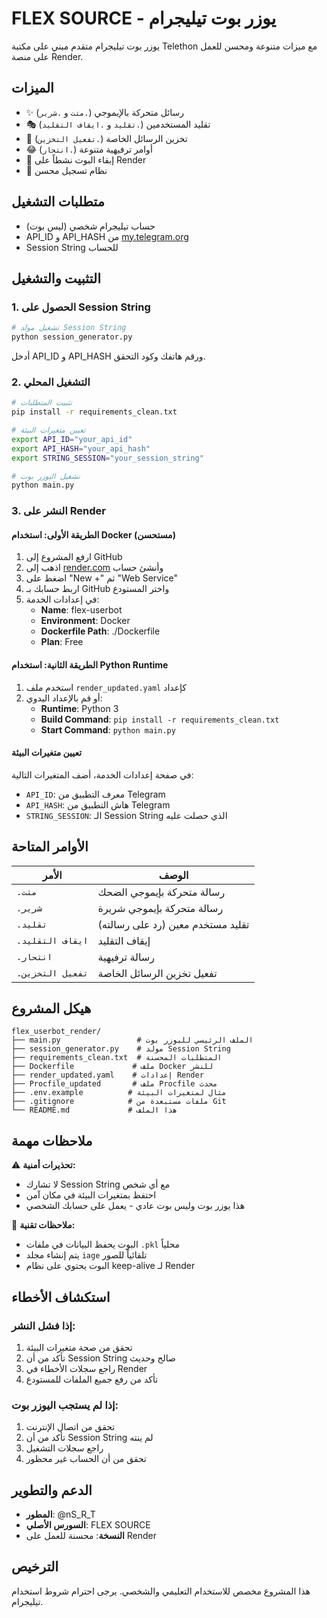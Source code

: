 # FLEX SOURCE - يوزر بوت تيليجرام

يوزر بوت تيليجرام متقدم مبني على مكتبة Telethon مع ميزات متنوعة ومحسن للعمل على منصة Render.

## الميزات

- ✨ رسائل متحركة بالإيموجي (`.متت` و `.شرير`)
- 🎭 تقليد المستخدمين (`.تقليد` و `.ايقاف التقليد`)
- 💾 تخزين الرسائل الخاصة (`.تفعيل التخزين`)
- 😂 أوامر ترفيهية متنوعة (`.انتحار`)
- 🔄 إبقاء البوت نشطاً على Render
- 📝 نظام تسجيل محسن

## متطلبات التشغيل

- حساب تيليجرام شخصي (ليس بوت)
- API_ID و API_HASH من [my.telegram.org](https://my.telegram.org)
- Session String للحساب

## التثبيت والتشغيل

### 1. الحصول على Session String

```bash
# تشغيل مولد Session String
python session_generator.py
```

أدخل API_ID و API_HASH ورقم هاتفك وكود التحقق.

### 2. التشغيل المحلي

```bash
# تثبيت المتطلبات
pip install -r requirements_clean.txt

# تعيين متغيرات البيئة
export API_ID="your_api_id"
export API_HASH="your_api_hash"
export STRING_SESSION="your_session_string"

# تشغيل اليوزر بوت
python main.py
```

### 3. النشر على Render

#### الطريقة الأولى: استخدام Docker (مستحسن)

1. ارفع المشروع إلى GitHub
2. اذهب إلى [render.com](https://render.com) وأنشئ حساب
3. اضغط على "New +" ثم "Web Service"
4. اربط حسابك بـ GitHub واختر المستودع
5. في إعدادات الخدمة:
   - **Name**: flex-userbot
   - **Environment**: Docker
   - **Dockerfile Path**: ./Dockerfile
   - **Plan**: Free

#### الطريقة الثانية: استخدام Python Runtime

1. استخدم ملف `render_updated.yaml` كإعداد
2. أو قم بالإعداد اليدوي:
   - **Runtime**: Python 3
   - **Build Command**: `pip install -r requirements_clean.txt`
   - **Start Command**: `python main.py`

#### تعيين متغيرات البيئة

في صفحة إعدادات الخدمة، أضف المتغيرات التالية:

- `API_ID`: معرف التطبيق من Telegram
- `API_HASH`: هاش التطبيق من Telegram  
- `STRING_SESSION`: الـ Session String الذي حصلت عليه

## الأوامر المتاحة

| الأمر | الوصف |
|-------|--------|
| `.متت` | رسالة متحركة بإيموجي الضحك |
| `.شرير` | رسالة متحركة بإيموجي شريرة |
| `.تقليد` | تقليد مستخدم معين (رد على رسالته) |
| `.ايقاف التقليد` | إيقاف التقليد |
| `.انتحار` | رسالة ترفيهية |
| `.تفعيل التخزين` | تفعيل تخزين الرسائل الخاصة |

## هيكل المشروع

```
flex_userbot_render/
├── main.py                 # الملف الرئيسي لليوزر بوت
├── session_generator.py    # مولد Session String
├── requirements_clean.txt  # المتطلبات المحسنة
├── Dockerfile             # ملف Docker للنشر
├── render_updated.yaml    # إعدادات Render
├── Procfile_updated       # ملف Procfile محدث
├── .env.example          # مثال لمتغيرات البيئة
├── .gitignore            # ملفات مستبعدة من Git
└── README.md             # هذا الملف
```

## ملاحظات مهمة

⚠️ **تحذيرات أمنية:**
- لا تشارك Session String مع أي شخص
- احتفظ بمتغيرات البيئة في مكان آمن
- هذا يوزر بوت وليس بوت عادي - يعمل على حسابك الشخصي

🔧 **ملاحظات تقنية:**
- البوت يحفظ البيانات في ملفات `.pkl` محلياً
- يتم إنشاء مجلد `iage` تلقائياً للصور
- البوت يحتوي على نظام keep-alive لـ Render

## استكشاف الأخطاء

### إذا فشل النشر:
1. تحقق من صحة متغيرات البيئة
2. تأكد من أن Session String صالح وحديث
3. راجع سجلات الأخطاء في Render
4. تأكد من رفع جميع الملفات للمستودع

### إذا لم يستجب اليوزر بوت:
1. تحقق من اتصال الإنترنت
2. تأكد من أن Session String لم ينته
3. راجع سجلات التشغيل
4. تحقق من أن الحساب غير محظور

## الدعم والتطوير

- **المطور**: @nS_R_T
- **السورس الأصلي**: FLEX SOURCE
- **النسخة**: محسنة للعمل على Render

## الترخيص

هذا المشروع مخصص للاستخدام التعليمي والشخصي. يرجى احترام شروط استخدام تيليجرام.

